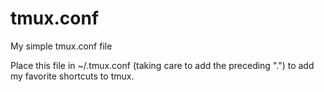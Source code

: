 # tmux.conf
My simple tmux.conf file

Place this file in ~/.tmux.conf (taking care to add the preceding ".") to add my favorite shortcuts to tmux.
